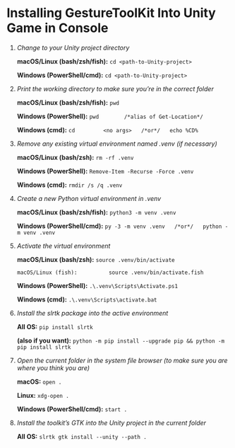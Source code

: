 # Installing GestureToolKit Into Unity Game in Console

1. *Change to your Unity project directory*

	**macOS/Linux (bash/zsh/fish):** `cd <path-to-Unity-project>`

	**Windows (PowerShell/cmd):**    `cd <path-to-Unity-project>`

2. *Print the working directory to make sure you’re in the correct folder*

	**macOS/Linux (bash/zsh/fish):** `pwd`

	**Windows (PowerShell):**        `pwd        /*alias of Get-Location*/`

	**Windows (cmd):**               `cd         <no args>   /*or*/   echo %CD%`

3. *Remove any existing virtual environment named .venv (if necessary)*

	**macOS/Linux (bash/zsh):**      `rm -rf .venv`

	**Windows (PowerShell):**        `Remove-Item -Recurse -Force .venv`

	**Windows (cmd):**               `rmdir /s /q .venv`

4. *Create a new Python virtual environment in .venv*

	**macOS/Linux (bash/zsh/fish):** `python3 -m venv .venv`

	**Windows (PowerShell/cmd):**    `py -3 -m venv .venv   /*or*/   python -m venv .venv`

5. *Activate the virtual environment*

	**macOS/Linux (bash/zsh):**      `source .venv/bin/activate`

	`macOS/Linux (fish):          source .venv/bin/activate.fish`

	**Windows (PowerShell):**        `.\.venv\Scripts\Activate.ps1`

	**Windows (cmd):**               `.\.venv\Scripts\activate.bat`

6. *Install the slrtk package into the active environment*

	**All OS:**                      `pip install slrtk`

	**(also if you want):**          `python -m pip install --upgrade pip && python -m pip install slrtk`

7. *Open the current folder in the system file browser (to make sure you are where you think you are)*

	**macOS:**                       `open .`

	**Linux:**                       `xdg-open .`

	**Windows (PowerShell/cmd):**    `start .`

8. *Install the toolkit’s GTK into the Unity project in the current folder*

	**All OS:**                      `slrtk gtk install --unity --path .`
